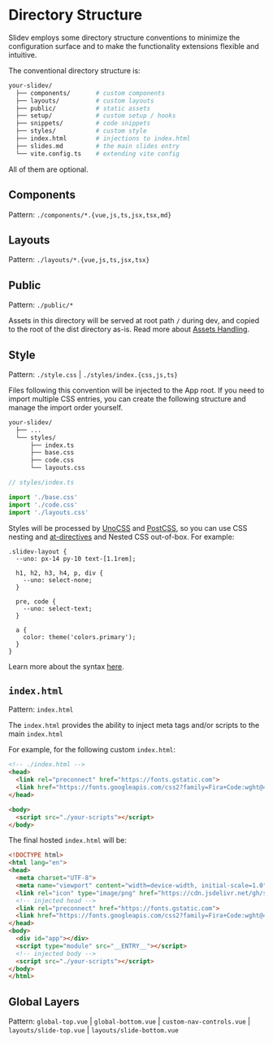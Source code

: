 # Directory Structure

Slidev employs some directory structure conventions to minimize the configuration surface and to make the functionality extensions flexible and intuitive.

The conventional directory structure is:

```bash
your-slidev/
  ├── components/       # custom components
  ├── layouts/          # custom layouts
  ├── public/           # static assets
  ├── setup/            # custom setup / hooks
  ├── snippets/         # code snippets
  ├── styles/           # custom style
  ├── index.html        # injections to index.html
  ├── slides.md         # the main slides entry
  └── vite.config.ts    # extending vite config
```

All of them are optional.

## Components

Pattern: `./components/*.{vue,js,ts,jsx,tsx,md}`

<LinkCard link="guide/component" />

## Layouts

Pattern: `./layouts/*.{vue,js,ts,jsx,tsx}`

<LinkCard link="guide/layout" />

## Public

Pattern: `./public/*`

Assets in this directory will be served at root path `/` during dev, and copied to the root of the dist directory as-is. Read more about [Assets Handling](../guide/faq#assets-handling).

## Style

Pattern: `./style.css` | `./styles/index.{css,js,ts}`

Files following this convention will be injected to the App root. If you need to import multiple CSS entries, you can create the following structure and manage the import order yourself.

```bash
your-slidev/
  ├── ...
  └── styles/
      ├── index.ts
      ├── base.css
      ├── code.css
      └── layouts.css
```

```ts
// styles/index.ts

import './base.css'
import './code.css'
import './layouts.css'
```

Styles will be processed by [UnoCSS](https://unocss.dev/) and [PostCSS](https://postcss.org/), so you can use CSS nesting and [at-directives](https://unocss.dev/transformers/directives#apply) and Nested CSS out-of-box. For example:

<!-- eslint-skip -->

```less
.slidev-layout {
  --uno: px-14 py-10 text-[1.1rem];

  h1, h2, h3, h4, p, div {
    --uno: select-none;
  }

  pre, code {
    --uno: select-text;
  }

  a {
    color: theme('colors.primary');
  }
}
```

Learn more about the syntax [here](https://unocss.dev/transformers/directives#apply).

## `index.html`

Pattern: `index.html`

The `index.html` provides the ability to inject meta tags and/or scripts to the main `index.html`

For example, for the following custom `index.html`:

```html
<!-- ./index.html -->
<head>
  <link rel="preconnect" href="https://fonts.gstatic.com">
  <link href="https://fonts.googleapis.com/css2?family=Fira+Code:wght@400;600&family=Nunito+Sans:wght@200;400;600&display=swap" rel="stylesheet">
</head>

<body>
  <script src="./your-scripts"></script>
</body>
```

The final hosted `index.html` will be:

```html
<!DOCTYPE html>
<html lang="en">
<head>
  <meta charset="UTF-8">
  <meta name="viewport" content="width=device-width, initial-scale=1.0">
  <link rel="icon" type="image/png" href="https://cdn.jsdelivr.net/gh/slidevjs/slidev/assets/favicon.png">
  <!-- injected head -->
  <link rel="preconnect" href="https://fonts.gstatic.com">
  <link href="https://fonts.googleapis.com/css2?family=Fira+Code:wght@400;600&family=Nunito+Sans:wght@200;400;600&display=swap" rel="stylesheet">
</head>
<body>
  <div id="app"></div>
  <script type="module" src="__ENTRY__"></script>
  <!-- injected body -->
  <script src="./your-scripts"></script>
</body>
</html>
```

## Global Layers

Pattern: `global-top.vue` | `global-bottom.vue` | `custom-nav-controls.vue` | `layouts/slide-top.vue` | `layouts/slide-bottom.vue`

<LinkCard link="feature/global-layers" />
